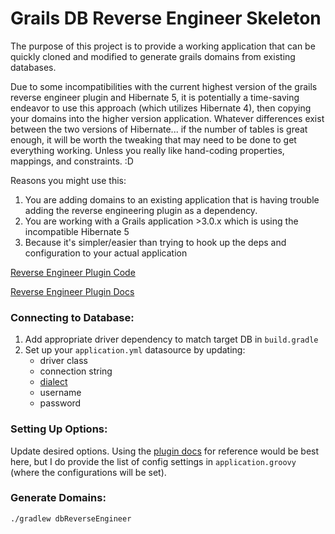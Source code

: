 # Grails DB Reverse Engineer Skeleton

The purpose of this project is to provide a working application that can be quickly cloned and modified to generate grails domains from existing databases.  

Due to some incompatibilities with the current highest version of the grails reverse engineer plugin and Hibernate 5, it is potentially a time-saving endeavor to use this approach (which utilizes Hibernate 4), then copying your domains into the higher version application.  Whatever differences exist between the two versions of Hibernate... if the number of tables is great enough, it will be worth the tweaking that may need to be done to get everything working.  Unless you really like hand-coding properties, mappings, and constraints.  :D

Reasons you might use this:

1. You are adding domains to an existing application that is having trouble adding the reverse engineering plugin as a dependency.
2. You are working with a Grails application >3.0.x which is using the incompatible Hibernate 5
3. Because it's simpler/easier than trying to hook up the deps and configuration to your actual application

[Reverse Engineer Plugin Code](https://github.com/grails-plugins/grails-db-reverse-engineer)

[Reverse Engineer Plugin Docs](https://grails-plugins.github.io/grails-db-reverse-engineer/grails3v4/index.html)

### Connecting to Database:

1. Add appropriate driver dependency to match target DB in `build.gradle`
2. Set up your `application.yml` datasource by updating:
    * driver class 
    * connection string
    * [dialect](https://docs.jboss.org/hibernate/orm/3.5/api/org/hibernate/dialect/package-summary.html) 
    * username
    * password

### Setting Up Options:

Update desired options. Using the [plugin docs](https://grails-plugins.github.io/grails-db-reverse-engineer/grails3v4/index.html#core-properties) for reference would be best here, but I do provide the list of config settings in `application.groovy` (where the configurations will be set).

### Generate Domains: 

    ./gradlew dbReverseEngineer
